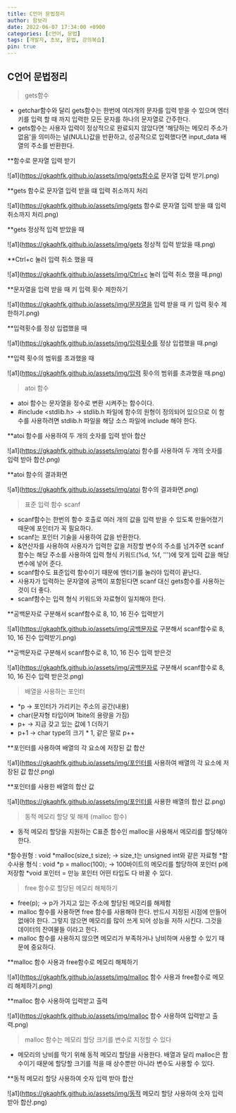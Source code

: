 ```yaml
---
title: C언어 문법정리
author: 함보라
date: 2022-06-07 17:34:00 +0900
categories: [c언어, 문법]
tags: [개발자, 초보, 문법, 강의복습]
pin: true
---
```


## C언어 문법정리

> gets함수 

- getchar함수와 달리 gets함수는 한번에 여러개의 문자를 입력 받을 수 있으며 엔터키를 입력 할 때 까지 입력한 모든 문자를 하나의 문자열로 간주한다.
- gets함수는 사용자 입력이 정상적으로 완료되지 않았다면 '해당하는 메모리 주소가 없음'을 의미하는 널(NULL)값을 반환하고, 성공적으로 입력했다면 input_data 배열의 주소를 반환한다.

**함수로 문자열 입력 받기

![a1](https://gkaqhfk.github.io/assets/img/gets함수로 문자열 입력 받기.png)

**gets 함수로 문자열 입력 받을 떄 입력 취소까지 처리

![a1](https://gkaqhfk.github.io/assets/img/gets 함수로 문자열 입력 받을 떄 입력 취소까지 처리.png)

**gets 정상적 입력 받았을 때

![a1](https://gkaqhfk.github.io/assets/img/gets 정상적 입력 받았을 때.png)

**Ctrl+c 눌러 입력 취소 했을 때

![a1](https://gkaqhfk.github.io/assets/img/Ctrl+c 눌러 입력 취소 했을 때.png)

**문자열을 입력 받을 때 키 입력 횟수 제한하기

![a1](https://gkaqhfk.github.io/assets/img/문자열을 입력 받을 때 키 입력 횟수 제한하기.png)

**입력횟수를 정상 입렵했을 때

![a1](https://gkaqhfk.github.io/assets/img/입력횟수를 정상 입렵했을 때.png)

**입력 횟수의 범위를 초과했을 때

![a1](https://gkaqhfk.github.io/assets/img/입력 횟수의 범위를 초과했을 때.png)

> atoi 함수

- atoi 함수는 문자열을 정수로 변환 시켜주는 함수이다.
- #include <stdlib.h> -> stdlib.h 파일에 함수의 원형이 정의되어 있으므로 이 함수를 사용하려면 stdlib.h 파일을 해당 소스 파일에 include 해야 한다.

**atoi 함수를 사용하여 두 개의 숫자를 입력 받아 합산

![a1](https://gkaqhfk.github.io/assets/img/atoi 함수를 사용하여 두 개의 숫자를 입력 받아 합산.png)

**atoi 함수의 결과화면

![a1](https://gkaqhfk.github.io/assets/img/atoi 함수의 결과화면.png)

> 표준 입력 함수 scanf

- scanf함수는 한번의 함수 호출로 여러 개의 값을 입력 받을 수 있도록 만들어졌기 때문에 포인터가 꼭 필요하다.
- scanf는 포인터 기술을 사용하여 값을 반환한다.
- &연산자를 사용하여 사용자가 입력한 값을 저장할 변수의 주소를 넘겨주면 scanf함수는 해당 주소를 사용하여 입력 형식 키워드(%d, %f, ''')에 맞게 입력 값을 해당 변수에 넣어 준다.
- scanf함수도 표준입력 함수이기 때문에 엔터기를 눌러야 입력이 끝난다.
- 사용자가 입력하는 문자열에 공백이 포함된다면 scanf 대신 gets함수를 사용하는 것이 더 좋다.
- scanf함수는 입력 형식 키워드와 자료형이 일치해야 한다.

**공백문자로 구분해서 scanf함수로 8, 10, 16 진수 입력받기

![a1](https://gkaqhfk.github.io/assets/img/공백문자로 구분해서 scanf함수로 8, 10, 16 진수 입력받기.png)

**공백문자로 구분해서 scanf함수로 8, 10, 16 진수 입력 받은것

![a1](https://gkaqhfk.github.io/assets/img/공백문자로 구분해서 scanf함수로 8, 10, 16 진수 입력 받은것.png)

> 배열을 사용하는 포인터

- *p -> 포인터가 가리키는 주소의 공간(내용)
- char(문자형 타입이며 1bite의 용량을 가짐)
- p+ -> 지금 갖고 있는 값에 1 더하기
- p+1 -> char type의 크기 * 1, 같은 말로 p++

**포인터를 사용하여 배열의 각 요소에 저장된 값 합산

![a1](https://gkaqhfk.github.io/assets/img/포인터를 사용하여 배열의 각 요소에 저장된 값 합산.png)

**포인터를 사용한 배열의 합산 값

![a1](https://gkaqhfk.github.io/assets/img/포인터를 사용한 배열의 합산 값.png)

> 동적 메모리 할당 및 해제 (malloc 함수)

- 동적 메모리 할당을 지원하는 C표준 함수인 malloc을 사용해서 메모리를 할당해야 한다.

*함수원형 : void *malloc(size_t size); -> size_t는 unsigned int와 같은 자료형
*함수사용 형식 : void *p = malloc(100); -> 100바이트의 메모리를 할당하여 포인터 p에 저장함
*void 포인터 = 만능 포인터 어떤 타입도 다 바꿀 수 있다.

> free 함수로 할당된 메모리 해체하기

- free(p); -> p가 가지고 있는 주소에 할당된 메모리를 해제함
- malloc 함수를 사용하면 free 함수를 사용해야 한다. 반드시 지정된 시점에 만들어 없애야 한다. 그렇지 않으면 메모리를 많이 쓰게 되어 성능을 저하 시킨다. 그것을 데이터의 잔여물들 이라고 한다.
- malloc 함수를 사용하지 않으면 메모리가 부족하거나 낭비하며 사용할 수 있기 때문에 중요하다.

**malloc 함수 사용과 free함수로 메모리 해체하기

![a1](https://gkaqhfk.github.io/assets/img/malloc 함수 사용과 free함수로 메모리 해체하기.png)

**malloc 함수 사용하여 입력받고 출력

![a1](https://gkaqhfk.github.io/assets/img/malloc 함수 사용하여 입력받고 출력.png)

> malloc 함수는 메모리 할당 크기를 변수로 지정할 수 있다

- 메모리의 낭비를 막기 위해 동적 메모리 할당을 사용한다. 배열과 달리 malloc은 함수이기 때문에 할당할 크기를 적을 때 상수뿐만 아니라 변수도 사용할 수 있다.

**동적 메모리 할당 사용하여 숫자 입력 받아 합산

![a1](https://gkaqhfk.github.io/assets/img/동적 메모리 할당 사용하여 숫자 입력 받아 합산.png)
